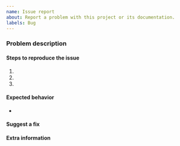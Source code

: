 ```yaml
---
name: Issue report
about: Report a problem with this project or its documentation.
labels: Bug
---
```


<!--
Thanks for your issue report!

In order for us to be able to reproduce the problem and identify the root cause
quickly, we kindly ask you to include *all* the information requested below in
your issue report. It saves us a lot of effort and allows us to provide you
with a solution with as little delay as possible.

Issues submitted without the requested information will be closed.
Thank you for your understanding.
-->

### Problem description

<!--
Please be as descriptive as possible regarding the encountered issue versus the
expected outcome.
-->

#### Steps to reproduce the issue

1.
2.
3.

#### Expected behavior

-

#### Suggest a fix

<!-- if you can't fix the bug yourself, perhaps you can point to what might be
  causing the problem (line of code or commit), or simply make a suggestion -->

#### Extra information
